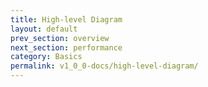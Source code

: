 ```yaml
---
title: High-level Diagram
layout: default
prev_section: overview
next_section: performance
category: Basics
permalink: v1_0_0-docs/high-level-diagram/
---
```

